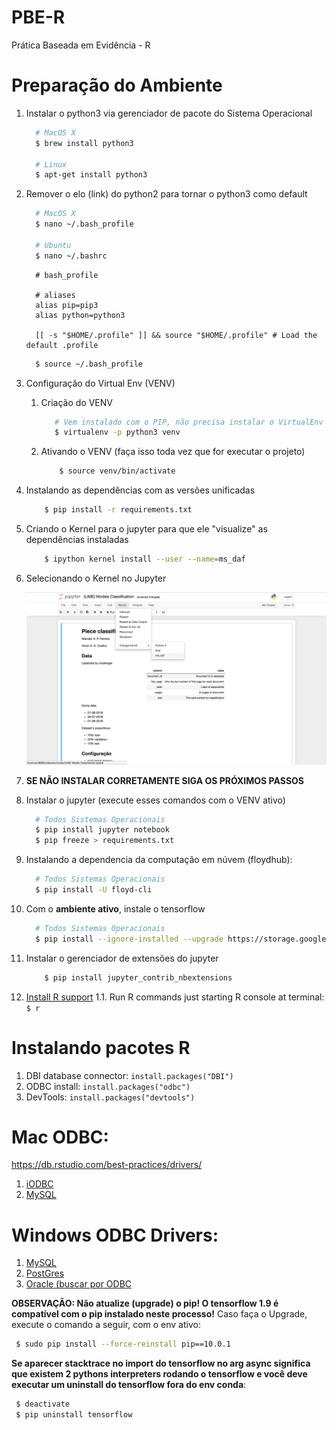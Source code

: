 # PBE-R
Prática Baseada em Evidência - R

# Preparação do Ambiente
1. Instalar o python3 via gerenciador de pacote do Sistema Operacional
 
    ```bash
      # MacOS X
      $ brew install python3
      
      # Linux
      $ apt-get install python3
    ```
    
1. Remover o elo (link) do python2 para tornar o python3 como default

    ```bash
      # MacOS X
      $ nano ~/.bash_profile
      
      # Ubuntu
      $ nano ~/.bashrc
    ```
    
    ```.bash_profile
      # bash_profile
      
      # aliases
      alias pip=pip3
      alias python=python3

      [[ -s "$HOME/.profile" ]] && source "$HOME/.profile" # Load the default .profile
     ```
     
    ```bash
      $ source ~/.bash_profile
    ```     

1. Configuração do Virtual Env (VENV)
    
    1. Criação do VENV
        ```bash
           # Vem instalado com o PIP, não precisa instalar o VirtualEnv
           $ virtualenv -p python3 venv
        ```
    
    1.  Ativando o VENV (faça isso toda vez que for executar o projeto)
        ```bash
            $ source venv/bin/activate
        ```

1. Instalando as dependências com as versões unificadas

    ```bash
        $ pip install -r requirements.txt
    ```
    
1. Criando o Kernel para o jupyter para que ele "visualize" as dependências instaladas

    ```bash
        $ ipython kernel install --user --name=ms_daf
    ```
    
1. Selecionando o Kernel no Jupyter

    ![Jupyter Kernel Selection img](jupyter_kernel_selection.png)
    
1. __SE NÃO INSTALAR CORRETAMENTE SIGA OS PRÓXIMOS PASSOS__

1. Instalar o jupyter (execute esses comandos com o VENV ativo)

    ```bash
      # Todos Sistemas Operacionais
      $ pip install jupyter notebook
      $ pip freeze > requirements.txt
    ```

1. Instalando a dependencia da computação em núvem (floydhub):

    ```bash
      # Todos Sistemas Operacionais
      $ pip install -U floyd-cli
    ```       

1. Com o __ambiente ativo__, instale o tensorflow

    ```bash
      # Todos Sistemas Operacionais
      $ pip install --ignore-installed --upgrade https://storage.googleapis.com/tensorflow/mac/cpu/tensorflow-1.9.0-py3-none-any.whl
    ```

1. Instalar o gerenciador de extensões do jupyter

    ```bash
        $ pip install jupyter_contrib_nbextensions
    ``` 

1. [Install R support](http://www.storybench.org/install-r-jupyter-notebook/)
1.1. Run R commands just starting R console at terminal: ```$ r```

# Instalando pacotes R

1. DBI database connector: ```install.packages("DBI")```
1. ODBC install: ```install.packages("odbc")```
1. DevTools: ```install.packages("devtools")```

# Mac ODBC:
https://db.rstudio.com/best-practices/drivers/
1. [iODBC](http://www.iodbc.org/dataspace/doc/iodbc/wiki/iodbcWiki/Downloads#Stable%20Version%203.52.12)
1. [MySQL](https://dev.mysql.com/downloads/connector/odbc/)

# Windows ODBC Drivers:

1. [MySQL](https://dev.mysql.com/downloads/connector/odbc/)
1. [PostGres](https://www.postgresql.org/ftp/odbc/versions/msi/)
1. [Oracle (buscar por ODBC](https://www.oracle.com/database/technologies/instant-client/winx64-64-downloads.html)


__OBSERVAÇÃO: Não atualize (upgrade) o pip! O tensorflow 1.9 é compatível com o pip instalado neste processo!__ Caso faça o Upgrade, execute o comando a seguir, com o env ativo:

```bash
 $ sudo pip install --force-reinstall pip==10.0.1
```
    
__Se aparecer stacktrace no import do tensorflow no arg async significa que existem 2 pythons interpreters rodando o tensorflow e você deve executar um uninstall do tensorflow fora do env conda__:

```bash
 $ deactivate
 $ pip uninstall tensorflow
```
